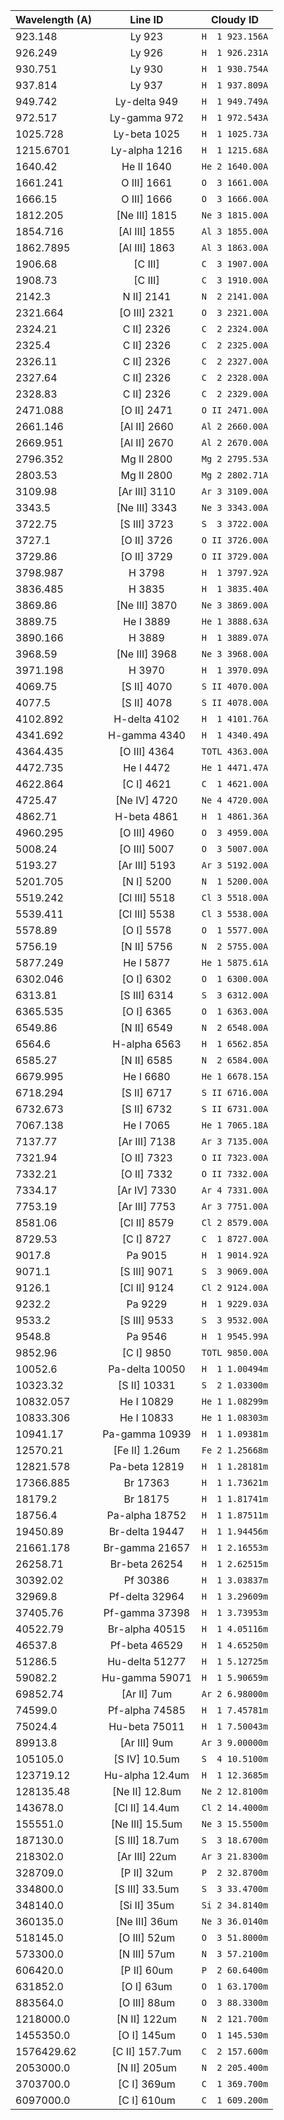 | Wavelength (A) | Line ID | Cloudy ID |
| :--- | :---: | :---: |
| 923.148 | Ly 923 | `H  1 923.156A` |
| 926.249 | Ly 926 | `H  1 926.231A` |
| 930.751 | Ly 930 | `H  1 930.754A` |
| 937.814 | Ly 937 | `H  1 937.809A` |
| 949.742 | Ly-delta 949 | `H  1 949.749A` |
| 972.517 | Ly-gamma 972 | `H  1 972.543A` |
| 1025.728 | Ly-beta 1025 | `H  1 1025.73A` |
| 1215.6701 | Ly-alpha 1216 | `H  1 1215.68A` |
| 1640.42 | He II 1640 | `He 2 1640.00A` |
| 1661.241 | O III] 1661 | `O  3 1661.00A` |
| 1666.15 | O III] 1666 | `O  3 1666.00A` |
| 1812.205 | [Ne III] 1815 | `Ne 3 1815.00A` |
| 1854.716 | [Al III] 1855 | `Al 3 1855.00A` |
| 1862.7895 | [Al III] 1863 | `Al 3 1863.00A` |
| 1906.68 | [C III]  | `C  3 1907.00A` |
| 1908.73 | [C III]  | `C  3 1910.00A` |
| 2142.3 | N II] 2141 | `N  2 2141.00A` |
| 2321.664 | [O III] 2321 | `O  3 2321.00A` |
| 2324.21 | C II] 2326 | `C  2 2324.00A` |
| 2325.4 | C II] 2326 | `C  2 2325.00A` |
| 2326.11 | C II] 2326 | `C  2 2327.00A` |
| 2327.64 | C II] 2326 | `C  2 2328.00A` |
| 2328.83 | C II] 2326 | `C  2 2329.00A` |
| 2471.088 | [O II] 2471 | `O II 2471.00A` |
| 2661.146 | [Al II] 2660 | `Al 2 2660.00A` |
| 2669.951 | [Al II] 2670 | `Al 2 2670.00A` |
| 2796.352 | Mg II 2800 | `Mg 2 2795.53A` |
| 2803.53 | Mg II 2800 | `Mg 2 2802.71A` |
| 3109.98 | [Ar III] 3110 | `Ar 3 3109.00A` |
| 3343.5 | [Ne III] 3343 | `Ne 3 3343.00A` |
| 3722.75 | [S III] 3723 | `S  3 3722.00A` |
| 3727.1 | [O II] 3726 | `O II 3726.00A` |
| 3729.86 | [O II] 3729 | `O II 3729.00A` |
| 3798.987 | H 3798 | `H  1 3797.92A` |
| 3836.485 | H 3835 | `H  1 3835.40A` |
| 3869.86 | [Ne III] 3870 | `Ne 3 3869.00A` |
| 3889.75 | He I 3889 | `He 1 3888.63A` |
| 3890.166 | H 3889 | `H  1 3889.07A` |
| 3968.59 | [Ne III] 3968 | `Ne 3 3968.00A` |
| 3971.198 | H 3970 | `H  1 3970.09A` |
| 4069.75 | [S II] 4070 | `S II 4070.00A` |
| 4077.5 | [S II] 4078 | `S II 4078.00A` |
| 4102.892 | H-delta 4102 | `H  1 4101.76A` |
| 4341.692 | H-gamma 4340 | `H  1 4340.49A` |
| 4364.435 | [O III] 4364 | `TOTL 4363.00A` |
| 4472.735 | He I 4472 | `He 1 4471.47A` |
| 4622.864 | [C I] 4621 | `C  1 4621.00A` |
| 4725.47 | [Ne IV] 4720 | `Ne 4 4720.00A` |
| 4862.71 | H-beta 4861 | `H  1 4861.36A` |
| 4960.295 | [O III] 4960 | `O  3 4959.00A` |
| 5008.24 | [O III] 5007 | `O  3 5007.00A` |
| 5193.27 | [Ar III] 5193 | `Ar 3 5192.00A` |
| 5201.705 | [N I] 5200 | `N  1 5200.00A` |
| 5519.242 | [Cl III] 5518 | `Cl 3 5518.00A` |
| 5539.411 | [Cl III] 5538 | `Cl 3 5538.00A` |
| 5578.89 | [O I] 5578 | `O  1 5577.00A` |
| 5756.19 | [N II] 5756 | `N  2 5755.00A` |
| 5877.249 | He I 5877 | `He 1 5875.61A` |
| 6302.046 | [O I] 6302 | `O  1 6300.00A` |
| 6313.81 | [S III] 6314 | `S  3 6312.00A` |
| 6365.535 | [O I] 6365 | `O  1 6363.00A` |
| 6549.86 | [N II] 6549 | `N  2 6548.00A` |
| 6564.6 | H-alpha 6563 | `H  1 6562.85A` |
| 6585.27 | [N II] 6585 | `N  2 6584.00A` |
| 6679.995 | He I 6680 | `He 1 6678.15A` |
| 6718.294 | [S II] 6717 | `S II 6716.00A` |
| 6732.673 | [S II] 6732 | `S II 6731.00A` |
| 7067.138 | He I 7065 | `He 1 7065.18A` |
| 7137.77 | [Ar III] 7138 | `Ar 3 7135.00A` |
| 7321.94 | [O II] 7323 | `O II 7323.00A` |
| 7332.21 | [O II] 7332 | `O II 7332.00A` |
| 7334.17 | [Ar IV] 7330 | `Ar 4 7331.00A` |
| 7753.19 | [Ar III] 7753 | `Ar 3 7751.00A` |
| 8581.06 | [Cl II] 8579 | `Cl 2 8579.00A` |
| 8729.53 | [C I] 8727 | `C  1 8727.00A` |
| 9017.8 | Pa 9015 | `H  1 9014.92A` |
| 9071.1 | [S III] 9071 | `S  3 9069.00A` |
| 9126.1 | [Cl II] 9124 | `Cl 2 9124.00A` |
| 9232.2 | Pa 9229 | `H  1 9229.03A` |
| 9533.2 | [S III] 9533 | `S  3 9532.00A` |
| 9548.8 | Pa 9546 | `H  1 9545.99A` |
| 9852.96 | [C I] 9850 | `TOTL 9850.00A` |
| 10052.6 | Pa-delta 10050 | `H  1 1.00494m` |
| 10323.32 | [S II] 10331 | `S  2 1.03300m` |
| 10832.057 | He I 10829 | `He 1 1.08299m` |
| 10833.306 | He I 10833 | `He 1 1.08303m` |
| 10941.17 | Pa-gamma 10939 | `H  1 1.09381m` |
| 12570.21 | [Fe II] 1.26um | `Fe 2 1.25668m` |
| 12821.578 | Pa-beta 12819 | `H  1 1.28181m` |
| 17366.885 | Br 17363 | `H  1 1.73621m` |
| 18179.2 | Br 18175 | `H  1 1.81741m` |
| 18756.4 | Pa-alpha 18752 | `H  1 1.87511m` |
| 19450.89 | Br-delta 19447 | `H  1 1.94456m` |
| 21661.178 | Br-gamma 21657 | `H  1 2.16553m` |
| 26258.71 | Br-beta 26254 | `H  1 2.62515m` |
| 30392.02 | Pf 30386 | `H  1 3.03837m` |
| 32969.8 | Pf-delta 32964 | `H  1 3.29609m` |
| 37405.76 | Pf-gamma 37398 | `H  1 3.73953m` |
| 40522.79 | Br-alpha 40515 | `H  1 4.05116m` |
| 46537.8 | Pf-beta 46529 | `H  1 4.65250m` |
| 51286.5 | Hu-delta 51277 | `H  1 5.12725m` |
| 59082.2 | Hu-gamma 59071 | `H  1 5.90659m` |
| 69852.74 | [Ar II] 7um | `Ar 2 6.98000m` |
| 74599.0 | Pf-alpha 74585 | `H  1 7.45781m` |
| 75024.4 | Hu-beta 75011 | `H  1 7.50043m` |
| 89913.8 | [Ar III] 9um | `Ar 3 9.00000m` |
| 105105.0 | [S IV] 10.5um | `S  4 10.5100m` |
| 123719.12 | Hu-alpha 12.4um | `H  1 12.3685m` |
| 128135.48 | [Ne II] 12.8um | `Ne 2 12.8100m` |
| 143678.0 | [Cl II] 14.4um | `Cl 2 14.4000m` |
| 155551.0 | [Ne III] 15.5um | `Ne 3 15.5500m` |
| 187130.0 | [S III] 18.7um | `S  3 18.6700m` |
| 218302.0 | [Ar III] 22um | `Ar 3 21.8300m` |
| 328709.0 | [P II] 32um | `P  2 32.8700m` |
| 334800.0 | [S III] 33.5um | `S  3 33.4700m` |
| 348140.0 | [Si II] 35um | `Si 2 34.8140m` |
| 360135.0 | [Ne III] 36um | `Ne 3 36.0140m` |
| 518145.0 | [O III] 52um | `O  3 51.8000m` |
| 573300.0 | [N III] 57um | `N  3 57.2100m` |
| 606420.0 | [P II] 60um | `P  2 60.6400m` |
| 631852.0 | [O I] 63um | `O  1 63.1700m` |
| 883564.0 | [O III] 88um | `O  3 88.3300m` |
| 1218000.0 | [N II] 122um | `N  2 121.700m` |
| 1455350.0 | [O I] 145um | `O  1 145.530m` |
| 1576429.62 | [C II] 157.7um | `C  2 157.600m` |
| 2053000.0 | [N II] 205um | `N  2 205.400m` |
| 3703700.0 | [C I] 369um | `C  1 369.700m` |
| 6097000.0 | [C I] 610um | `C  1 609.200m` |
